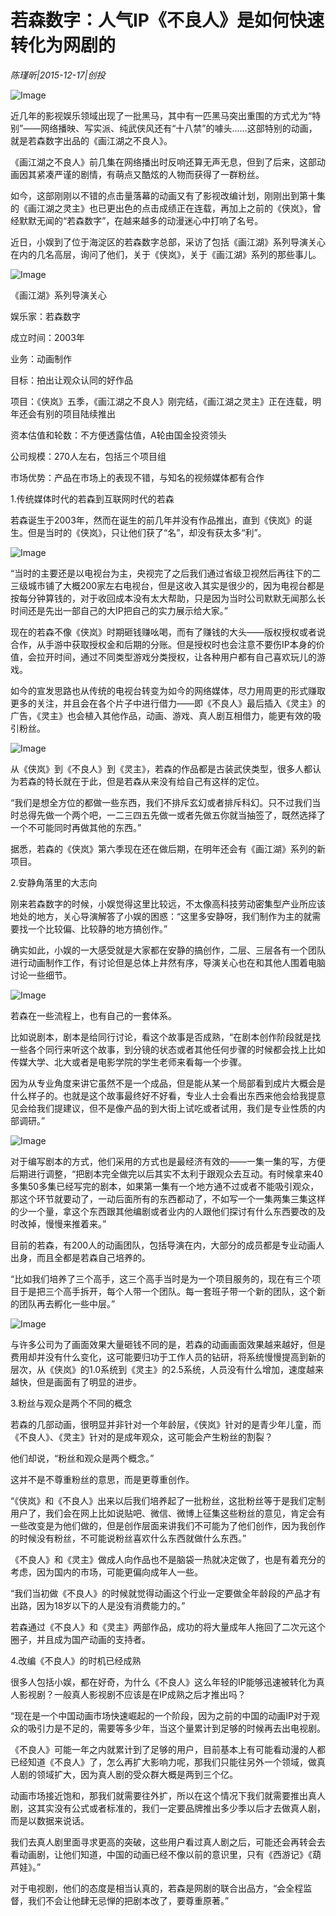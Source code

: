 # 若森数字：人气IP《不良人》是如何快速转化为网剧的

*陈瑾昕|2015-12-17|创投*

![Image](http://p1.pstatp.com/large/6c2c0005441496b9155a)

近几年的影视娱乐领域出现了一批黑马，其中有一匹黑马突出重围的方式尤为“特别”——网络播映、写实派、纯武侠风还有“十八禁”的噱头……这部特别的动画，就是若森数字出品的《画江湖之不良人》。

《画江湖之不良人》前几集在网络播出时反响还算无声无息，但到了后来，这部动画因其紧凑严谨的剧情，有萌点又酷炫的人物而获得了一群粉丝。

如今，这部刚刚以不错的点击量落幕的动画又有了影视改编计划，刚刚出到第十集的《画江湖之灵主》也已更出色的点击成绩正在连载，再加上之前的《侠岚》，曾经默默无闻的“若森数字”，在越来越多的动漫迷心中打响了名号。

近日，小娱到了位于海淀区的若森数字总部，采访了包括《画江湖》系列导演关心在内的几名高层，询问了他们，关于《侠岚》，关于《画江湖》系列的那些事儿。

![Image](http://p2.pstatp.com/large/6c300003d748e263a8e3)

《画江湖》系列导演关心

娱乐家：若森数字

成立时间：2003年

业务：动画制作

目标：拍出让观众认同的好作品

项目：《侠岚》五季，《画江湖之不良人》刚完结，《画江湖之灵主》正在连载，明年还会有别的项目陆续推出

资本估值和轮数：不方便透露估值，A轮由国金投资领头

公司规模：270人左右，包括三个项目组

市场优势：产品在市场上的表现不错，与知名的视频媒体都有合作

1.传统媒体时代的若森到互联网时代的若森

若森诞生于2003年，然而在诞生的前几年并没有作品推出，直到《侠岚》的诞生。但是当时的《侠岚》，只让他们获了“名”，却没有获太多“利”。

![Image](http://p3.pstatp.com/large/6c330001e4af2d5cc859)

“当时的主要还是以电视台为主，央视完了之后我们通过省级卫视然后再往下的二三级城市铺了大概200家左右电视台，但是这收入其实是很少的，因为电视台都是按每分钟算钱的，对于收回成本没有太大帮助，只是因为当时公司默默无闻那么长时间还是先出一部自己的大IP把自己的实力展示给大家。”

现在的若森不像《侠岚》时期砸钱赚吆喝，而有了赚钱的大头——版权授权或者说合作，从手游中获取授权金和后期的分账。但是授权时也会注意不要伤IP本身的价值，会拉开时间，通过不同类型游戏分类授权，让各种用户都有自己喜欢玩儿的游戏。

如今的宣发思路也从传统的电视台转变为如今的网络媒体，尽力用周更的形式赚取更多的关注，并且会在各个片子中进行借力——即《不良人》最后插入《灵主》的广告，《灵主》也会植入其他作品，动画、游戏、真人剧互相借力，能更有效的吸引粉丝。

![Image](http://p2.pstatp.com/large/6c2c00054413adeedf15)

从《侠岚》到《不良人》到《灵主》，若森的作品都是古装武侠类型，很多人都认为若森的特长就在于此，但是若森从来没有给自己有这样的定位。

“我们是想全方位的都做一些东西，我们不排斥玄幻或者排斥科幻。只不过我们当时总得先做一个两个吧，一二三四五先做一或者先做五你就当抽签了，既然选择了一个不可能同时再做其他的东西。”

据悉，若森的《侠岚》第六季现在还在做后期，在明年还会有《画江湖》系列的新项目。

2.安静角落里的大志向

刚来若森数字的时候，小娱觉得这里比较远，不太像高科技劳动密集型产业所应该地处的地方，关心导演解答了小娱的困惑：“这里多安静呀，我们制作为主的就需要找一个比较偏、比较静的地方搞创作。”

确实如此，小娱的一大感受就是大家都在安静的搞创作，二层、三层各有一个团队进行动画制作工作，有讨论但是总体上井然有序，导演关心也在和其他人围着电脑讨论一些细节。

![Image](http://p2.pstatp.com/large/6c310002e10e2d0ba0a5)

若森在一些流程上，也有自己的一套体系。

比如说剧本，剧本是给同行讨论，看这个故事是否成熟，“在剧本创作阶段就是找一些各个同行来听这个故事，到分镜的状态或者其他任何步骤的时候都会找上比如传媒大学、北大或者是电影学院的学生老师来看每一个步骤。

因为从专业角度来讲它虽然不是一个成品，但是能从某一个局部看到成片大概会是什么样子的。也就是这个故事最终好不好看，专业人士会看出东西来他会给我提意见会给我们提建议，但不是像产品的到大街上试吃或者试用，我们是专业性质的内部调研。”

![Image](http://p1.pstatp.com/large/6c2e000451845b4b34e7)

对于编写剧本的方式，他们采用的方式也是最经济有效的——一集一集的写，方便后期进行调整，“把剧本完全做完以后其实不太利于跟观众去互动。有时候拿来40多集50多集已经写完的剧本，如果第一集有一个地方通不过或者不能吸引观众，那这个环节就要动了，一动后面所有的东西都动了，不如写一个一集两集三集这样的少一个量，拿这个东西跟其他编剧或者业内的人跟他们探讨有什么东西要改的及时改掉，慢慢来推着来。”

目前的若森，有200人的动画团队，包括导演在内，大部分的成员都是专业动画人出身，而且全都是若森自己培养的。

“比如我们培养了三个高手，这三个高手当时是为一个项目服务的，现在有三个项目于是把三个高手拆开，每个人带一个团队。每一套班子带一个新的团队，这个新的团队再去孵化一些中层。”

![Image](http://p3.pstatp.com/large/6c2c000544124aa111c2)

与许多公司为了画面效果大量砸钱不同的是，若森的动画画面效果越来越好，但是费用却并没有什么变化，这可能要归功于工作人员的钻研，将系统慢慢提高到新的层次，从《侠岚》的1.0系统到《灵主》的2.5系统，人员没有什么增加，速度越来越快，但是画面有了明显的进步。

3.粉丝与观众是两个不同的概念

若森的几部动画，很明显并非针对一个年龄层，《侠岚》针对的是青少年儿童，而《不良人》、《灵主》针对的是成年观众，这可能会产生粉丝的割裂？

他们却说，“粉丝和观众是两个概念。”

这并不是不尊重粉丝的意思，而是更尊重创作。

“《侠岚》和《不良人》出来以后我们培养起了一批粉丝，这批粉丝等于是我们定制用户了，我们会在网上比如说贴吧、微信、微博上征集这些粉丝的意见，肯定会有一些改变是为他们做的，但是创作层面来讲我们不可能为了他们创作，因为我创作的时候没有粉丝，不可能说粉丝喜欢什么东西就做什么东西。”

《不良人》和《灵主》做成人向作品也不是脑袋一热就决定做了，也是有着充分的考虑，因为国内的市场，可能更偏向成年人一些。

“我们当初做《不良人》的时候就觉得动画这个行业一定要做全年龄段的产品才有出路，因为18岁以下的人是没有消费能力的。”

若森通过《不良人》和《灵主》两部作品，成功的将大量成年人拖回了二次元这个圈子，并且成为国产动画的支持者。

4.改编《不良人》的时机已经成熟

很多人包括小娱，都在好奇，为什么《不良人》这么年轻的IP能够迅速被转化为真人影视剧？一般真人影视剧不应该是在IP成熟之后才推出吗？

“现在是一个中国动画市场快速崛起的一个阶段，因为之前的中国的动画IP对于观众的吸引力是不足的，需要等多少年，当这个量累计到足够的时候再去出电视剧。

《不良人》可能一年之内就累计到了足够的用户，目前基本上有可能看动漫的人都已经知道《不良人》了，怎么再扩大影响力呢，那我们只能往另外一个领域，做真人剧的领域扩大，因为真人剧的受众群大概是两到三个亿。

动画市场接近饱和，那我们就需要往外扩，所以在这个情况下我们就需要推出真人剧，这其实没有公式或者标准的，我们一定要品牌推出多少季以后才去做真人剧，而是以数据来说话。

我们去真人剧里面寻求更高的突破，这些用户看过真人剧之后，可能还会再转会去看动画剧，让他们知道，中国的动画已经不像以前的意识里，只有《西游记》《葫芦娃》。”

对于电视剧，他们的态度是相当认真的，若森是网剧的联合出品方，“会全程监督，我们不会让他肆无忌惮的把剧本改了，要尊重原著。”

